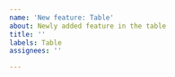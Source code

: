 ```yaml
---
name: 'New feature: Table'
about: Newly added feature in the table
title: ''
labels: Table
assignees: ''

---
```




